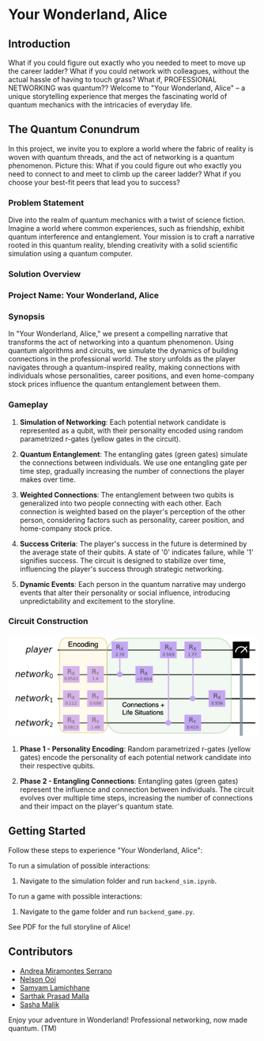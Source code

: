 # Your Wonderland, Alice

## Introduction
What if you could figure out exactly who you needed to meet to move up the career ladder?
What if you could network with colleagues, without the actual hassle of having to touch grass?
What if, PROFESSIONAL NETWORKING was quantum??
Welcome to "Your Wonderland, Alice" – a unique storytelling experience that merges the fascinating world of quantum mechanics with the intricacies of everyday life.

## The Quantum Conundrum

In this project, we invite you to explore a world where the fabric of reality is woven with quantum threads, and the act of networking is a quantum phenomenon. Picture this: What if you could figure out who exactly you need to connect to and meet to climb up the career ladder? What if you choose your best-fit peers that lead you to success?

### Problem Statement

Dive into the realm of quantum mechanics with a twist of science fiction. Imagine a world where common experiences, such as friendship, exhibit quantum interference and entanglement. Your mission is to craft a narrative rooted in this quantum reality, blending creativity with a solid scientific simulation using a quantum computer.

### Solution Overview

### Project Name: Your Wonderland, Alice

### Synopsis

In "Your Wonderland, Alice," we present a compelling narrative that transforms the act of networking into a quantum phenomenon. Using quantum algorithms and circuits, we simulate the dynamics of building connections in the professional world. The story unfolds as the player navigates through a quantum-inspired reality, making connections with individuals whose personalities, career positions, and even home-company stock prices influence the quantum entanglement between them.

### Gameplay

1. **Simulation of Networking**: Each potential network candidate is represented as a qubit, with their personality encoded using random parametrized r-gates (yellow gates in the circuit).

2. **Quantum Entanglement**: The entangling gates (green gates) simulate the connections between individuals. We use one entangling gate per time step, gradually increasing the number of connections the player makes over time.

3. **Weighted Connections**: The entanglement between two qubits is generalized into two people connecting with each other. Each connection is weighted based on the player's perception of the other person, considering factors such as personality, career position, and home-company stock price.

4. **Success Criteria**: The player's success in the future is determined by the average state of their qubits. A state of '0' indicates failure, while '1' signifies success. The circuit is designed to stabilize over time, influencing the player's success through strategic networking.

5. **Dynamic Events**: Each person in the quantum narrative may undergo events that alter their personality or social influence, introducing unpredictability and excitement to the storyline.

### Circuit Construction

<p align="center">
  <img src="./images/circuit.png" />
</p>

1. **Phase 1 - Personality Encoding**: Random parametrized r-gates (yellow gates) encode the personality of each potential network candidate into their respective qubits.

2. **Phase 2 - Entangling Connections**: Entangling gates (green gates) represent the influence and connection between individuals. The circuit evolves over multiple time steps, increasing the number of connections and their impact on the player's quantum state.

## Getting Started

Follow these steps to experience "Your Wonderland, Alice":

To run a simulation of possible interactions:
1. Navigate to the simulation folder and run `backend_sim.ipynb`.

To run a game with possible interactions:
1. Navigate to the game folder and run `backend_game.py`.

See PDF for the full storyline of Alice!

## Contributors

- [Andrea Miramontes Serrano](https://github.com/Andrea-MiramonSerr)
- [Nelson Ooi](https://github.com/NelsonOoi)
- [Samyam Lamichhane](https://github.com/declansam)
- [Sarthak Prasad Malla](https://github.com/Sarthak-Malla/)
- [Sasha Malik](https://github.com/Sasha-Malik)

Enjoy your adventure in Wonderland!
Professional networking, now made quantum. (TM)
